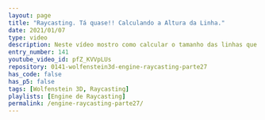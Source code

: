 ```yaml
---
layout: page
title: "Raycasting. Tá quase!! Calculando a Altura da Linha."
date: 2021/01/07
type: video
description: Neste vídeo mostro como calcular o tamanho das linhas que desenharemos na tela para finalmente criar o efeito do Raycasting. Temos que desenhar as linhas no meio do canvas, então com a distância perpendicular que calculamos nos vídeos anteriores isso agora é possível.
entry_number: 141
youtube_video_id: pfZ_KVVpLUs
repository: 0141-wolfenstein3d-engine-raycasting-parte27
has_code: false
has_p5: false
tags: [Wolfenstein 3D, Raycasting]
playlists: [Engine de Raycasting]
permalink: /engine-raycasting-parte27/
---
```

